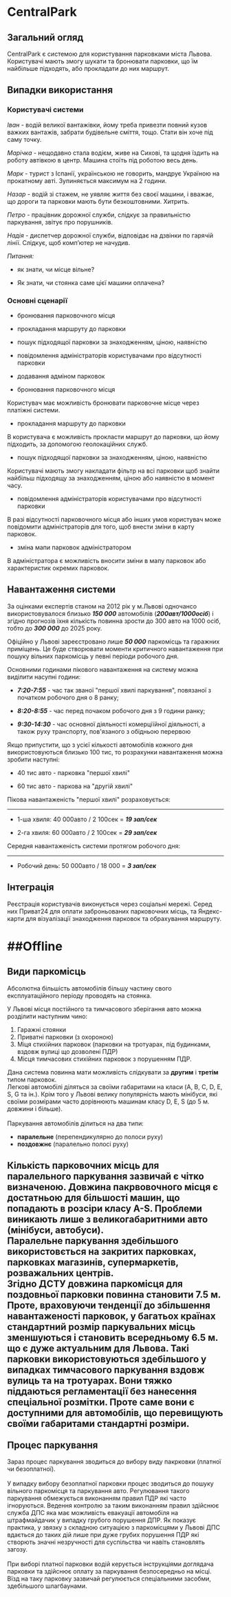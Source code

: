 # CentralPark

## Загальний огляд
CentralPark є системою для користування парковками міста Львова. Користувачі мають змогу шукати та 
бронювати парковки, що їм найбільше підходять, або прокладати до них маршрут.

## Випадки використання

### Користувачі системи

*Іван* - водій великої вантажівки, йому треба привезти повний кузов важких вантажів, забрати будівельне сміття, тощо. Стати він хоче під саму точку.

*Марічка* - нещодавно стала водієм, живе на Сихові, та щодня їздить на роботу автівкою в центр. Машина стоїть під роботою весь день.

*Марк* - турист з Іспанії, українською не говорить, мандрує Україною на прокатному авті. Зупиняється максимум на 2 години.

*Назар* - водій зі стажем, не уявляє життя без своєї машини, і вважає, що дороги та парковки мають бути безкоштовними. Хитрить.

*Петро* - працівник дорожної служби, слідкує за правильністю паркування, звітує про порушників.

*Надія* - диспетчер дорожної служби, відповідає на дзвінки по гарячій лінії. Слідкує, щоб комп’ютер не начудив.


*Питання:*

* як знати, чи місце вільне?

* Як знати, чи стоянка саме цієї машини оплачена?

### Основні сценарії

- бронювання парковочного місця
- прокладання маршруту до парковки
- пошук підходящої парковки за знаходженням, ціною, наявністю
- повідомлення адміністраторів користувачами про відсутності парковки
- додавання адміном парковок

- бронювання парковочного місця

Користувач має можливість бронювати парковочне місце через платіжні системи.

- прокладання маршруту до парковки

В користувача є можливість прокласти маршрут до парковки, що йому підходить, за допомогою 
геолокаційних служб. 

- пошук підходящої парковки за знаходженням, ціною, наявністю

Користувачі мають змогу накладати фільтр на всі парковки щоб знайти найбільш підходящу за знаходженням,
ціною або наявністю в момент часу.

- повідомлення адміністраторів користувачами про відсутності парковки

В разі відсутності парковочного місця або інших умов користувач може повідомити адміністраторів для
того, щоб внести зміни в карту парковок. 

- зміна мапи парковок адміністратором

В адміністратора є можливість вносити зміни в мапу парковок або характеристик окремих парковок.


## Навантаження системи

За оцінками експертів станом на 2012 рік у м.Львові одночансо використовувалося близько
***150 000*** автомобілів (***200авт/1000осіб***) і згідно прогнозів їхня кількість
повинна зрости до 300 авто на 1000 осіб, тобто до ***300 000*** до 2025 року. 

Офіційно у Львові зареєстровано лише ***50 000*** паркомісць та гаражних приміщень.
Це буде створювати моменти критичного навантаження при пошуку вільних паркомісць у
певні періоди робочого дня. 

Основними годинами пікового навантаження на систему можна виділити насупні години: 

- ***7:20-7:55*** - час так званої "першої хвилі паркування", повязаної з початком робочого дня о 8 ранку;

- ***8:20-8:55*** - час перед почаком робочого дня з 9 години ранку;  

- ***9:30-14:30*** - час основної діяльності комерціїйної діяльності, а також руху транспорту, пов'язаного з обідньою перервою

Якщо припустити, що з усієї кількості автомобілів кожного дня використовуються близько 100 тис, то розрахунки навантаження можна зробити наступні: 

- 40 тис авто - парковка "першої хвилі"

- 60 тис авто - паркова на "другій хвилі"

Пікова навантаженість "першої хвилі" розраховується: 

---

* 1-ша хвиля:  40 000авто / 2 100сек = ***19 зап/сек***



* 2-га хвиля:  60 000авто / 2 100сек = ***29 зап/сек***



Середня навантаженість системи протягом робочого дня: 

---

* Робочий день: 50 000авто / 18 000 =  ***3 зап/сек***

## Інтеграція

Реєстрація користувачів виконується через соціальні мережі. Серед них Приват24 для оплати 
заброньованих парковочних місць, та Яндекс-карти для візуалізації знаходження парковок 
та обрахування маршруту.

##Offline
======================
Види паркомісць
---
Абсолютна більшість автомобілів більшу частину свого експлуатаційного періоду проводять на стоянка. <br>

У Львові місця постійного та тимчасового зберігання авто можна розділити наступним чино: 
1. Гаражні стоянки
2. Приватні парковки (з охороною)
3. Міця стихійних парковок (парковки на тротуарах, під будинками, вздовж вулиці що дозволені ПДР)
4. Місця тимчасових стихійних парковок з порушенням ПДР.

Дана система повинна мати можливість слідкувати за __другим__ і __третім__ типом парковок. <br>
Легкові автомобілі діляться за своїми габаритами на класи (A, B, C, D, E, S, G та ін.). Крім того у Львові велику популярність мають мінібуси, які своїми розмірами часто дорівнюють машинам класу D, E, S (до 5 м. довжини і більше). <br>
<br>
Паркування автомобілів ділиться на два типи: 
- **паралельне** (перепендикулярно до полоси руху)
- **поздовжнє** (паралельно полосі руху)

Кількість парковочних місць для паралельного паркування зазвичай є чітко визначеною. Довжина пакрвовочного місця є достатньою для більшості машин, що попадають в розсіри класу A-S. Проблеми виникають лише з великогабаритними авто (мінібуси, автобуси).  
Паралельне паркування здебільшого використовється на закритих парковках, парковках магазинів, супермаркетів, розважальних центрів. 
<br> Згідно ДСТУ довжина паркомісця для поздовньої парковки повинна становити 7.5 м. Проте, враховуючи тенденції до збільшення навантаженості парковок, у багатьох країнах стандартний розмір паркувальних місць зменшуються і становить всередньому 6.5 м. що є дуже актуальним для Львова. 
Такі парковки використовуються здебільшого у випадках тимчасового паркування вздовж вулиць та на тротуарах. Вони тяжко піддаються регламентації без нанесення спеціальної розмітки. Проте саме вони є доступними для автомобілів, що перевищують своїми габаритами стандартні розміри.
<br>
<br>
Процес паркування
---
Зараз процес паркування зводиться до вибору виду пакрковки (платної чи безоплатної). <br><br>
У випадку вибору безоплатної парковки процес зводиться до пошуку вільного паркомісця та паркування авто. Регулювання такого паркування обмежується виконанням правил ПДР які часто ігноруються. Ведення контролю за таким виконанням правил здійснює служба ДПС яка має можливість евакуації автомобіля на штрафмайдачик у випадку грубого порушення ДПР. Як показує практика, у звязку з складною ситуацією з паркомісцями у Львові ДПС вдається до таких дій лише при дуже грубих порушення ПДР які створють значні незручності для суспільства чи навіть становлять загозу. <br><br>
При виборі платної парковки водій керується інструкціями доглядача парковки та здійснює оплату за паркування безпосередньо на місці. Вїзд на таку парковку зазвичай регулюється спеціальними засобми, здебільшого шлагбаунами. 

